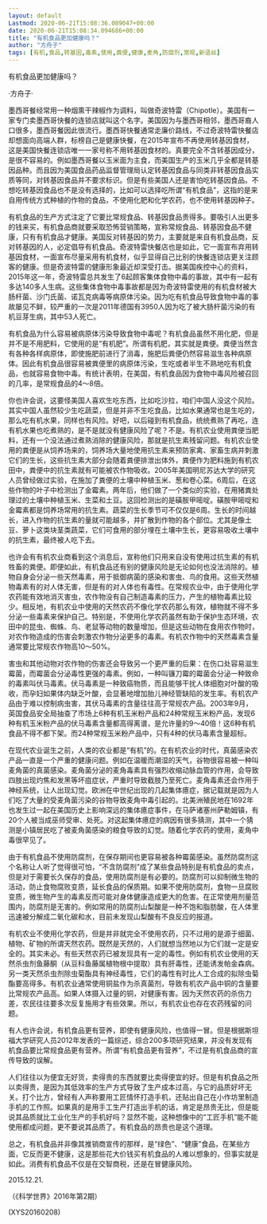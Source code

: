 ```yaml
---
layout: default
Lastmod: 2020-06-21T15:08:36.089047+00:00
date: 2020-06-21T15:08:34.094686+00:00
title: "有机食品更加健康吗？"
author: "方舟子"
tags: [有机,食品,转基因,毒素,使用,粪便,健康,麦角,防腐剂,常规,新语丝]
---
```


有机食品更加健康吗？

·方舟子·

墨西哥餐经常用一种烟熏干辣椒作为调料，叫做奇波特雷（Chipotle）。美国有一家专门卖墨西哥快餐的连锁店就叫这个名字。美国因为与墨西哥相邻，墨西哥裔人口很多，墨西哥餐因此很流行。墨西哥快餐通常走廉价路线，不过奇波特雷快餐店却想面向高端人群，标榜自己是健康快餐，在2015年宣布不再使用转基因食材，这是美国快餐连锁店唯一一家号称不用转基因食材的。真要完全不含转基因成分，是很不容易的。例如墨西哥餐以玉米面为主食，而美国生产的玉米几乎全都是转基因品种。而且因为美国食品药品监督管理局认定转基因食品与同类非转基因食品实质等同，对转基因食品并不要求标识。但是有些美国人还是害怕吃转基因食品。不想吃转基因食品也不是没有选择的，比如可以选择吃所谓“有机食品”，这指的是来自用传统方式种植的作物的食品，不使用化肥和化学农药，也不使用转基因种子。

有机食品的生产方式注定了它要比常规食品、转基因食品贵得多。要吸引人出更多的钱来买，有机食品商就要采取恐怖营销策略，宣称常规食品、转基因食品不健康，只有有机食品才健康。美国反对转基因的势力，主要就是来自有机食品商，反对转基因的人，必定倡导有机食品。奇波特雷快餐店也是如此，它一面宣布弃用转基因食材，一面宣布尽量采用有机食材，似乎显得自己比别的快餐连锁店更关注顾客的健康。但是奇波特雷的健康形象最近却深受打击。据美国疾控中心的资料，2015年这一年，奇波特雷总共发生了6起顾客集体食物中毒的事故，其中有一起有多达140多人生病。这些集体食物中毒事故都是因为奇波特雷使用的有机食材被大肠杆菌、沙门氏菌、诺瓦克病毒等病原体污染。因为吃有机食品导致食物中毒的事故屡见不鲜，较严重的一次是2011年德国有3950人因为吃了被大肠杆菌污染的有机豆芽生病，其中53人死亡。

有机食品为什么容易被病原体污染导致食物中毒呢？有机食品虽然不用化肥，但是并不是不用肥料，它使用的是“有机肥”。所谓有机肥，其实就是粪便。粪便当然含有各种各样病原体，即使施肥前进行了消毒，施肥后粪便仍然容易滋生各种病原体。因此有机食品很容易被粪便里的病原体污染，生吃或者半生不熟地吃有机食品，也就容易食物中毒。有统计表明，在美国，有机食品因为食物中毒风险被召回的几率，是常规食品的4～8倍。

你也许会说，这要怪美国人喜欢生吃东西，比如吃沙拉，咱们中国人没这个风险。其实中国人虽然较少生吃蔬菜，但是并非不生吃食品，比如水果通常也是生吃的，那么吃有机水果，同样也有风险。好吧，以后碰到有机食品，统统煮熟了再吃，连有机水果也吃煮熟的，是不是就没有健康风险了呢？不是。有机农业使用粪便当肥料，还有一个没法通过煮熟消除的健康风险，那就是抗生素残留问题。有机农业使用的粪便是从饲养场来的，饲养场大量地使用抗生素来预防家禽、家畜生病并刺激它们的生长，这些抗生素大部分会随着粪便排泄出体外，粪便作为肥料施到有机农田中，粪便中的抗生素就有可能被农作物吸收。2005年美国明尼苏达大学的研究人员曾经做过实验，在施加了粪便的土壤中种植玉米、葱和卷心菜。6周后，在这些作物的叶子中检测出了金霉素。两年后，他们做了一个类似的实验，在用猪粪处理过的土壤中种植玉米、生菜和土豆。这回检测出的是磺胺甲嘧啶。磺胺甲嘧啶和金霉素都是饲养场常用的抗生素。蔬菜的生长季节可不仅仅是6周。生长的时间越长，进入作物的抗生素的量就可能越多，并扩散到作物的各个部位。尤其是像土豆、萝卜这类块茎类蔬菜，它们可食用的部分埋在土壤中生长，更容易吸收土壤中的抗生素，最终被人吃下去。

也许会有有机农业商看到这个消息后，宣称他们只用来自没有使用过抗生素的有机牲畜的粪便。即便如此，有机食品还有别的健康风险是无论如何也没法消除的。植物自身会分泌一些天然毒素，用于抵御病菌的感染和害虫、鸟的食用。这些天然植物毒素有的对人体无害，但是有的对人体也有毒性。在常规农业中，由于使用化学农药能有效地消灭害虫，农作物没有自己制造毒素的压力，产生的植物毒素比较少。相反地，有机农业中使用的天然农药不像化学农药那么有效，植物就不得不多分泌一些毒素来保护自己。特别是，不使用化学农药虽然有助于保护生态环境，农田中的昆虫、蜘蛛、鸟、老鼠等动物的数量增加，但是这些动物在食用农作物时，对农作物造成的伤害会刺激农作物分泌更多的毒素。有机农作物中的天然毒素含量通常要比常规农作物高10～50%。

害虫和其他动物对农作物的伤害还会导致另一个更严重的后果：在伤口处容易滋生霉菌，而霉菌会分泌毒性更强的毒素。例如，一种叫镰刀霉的霉菌会分泌一种致命的毒素叫伏马毒素。伏马毒素是一种致癌物质，而且能够干扰人体细胞对叶酸的吸收，而孕妇如果体内缺乏叶酸，会显著地增加胎儿神经管缺陷的发生率。有机农产品由于难以控制病虫害，其伏马毒素的含量往往高于常规农产品。2003年9月，英国食品安全局抽查了市场上6种有机玉米粉产品和24种常规玉米粉产品，发现6种有机玉米粉产品的伏马毒素含量都高得离谱，是允许量的9～40倍！这6种有机食品不得不都下架。而24种常规玉米粉产品中，只有4种的伏马毒素含量超标。

在现代农业诞生之前，人类的农业都是“有机”的。在有机农业的时代，真菌感染农产品一直是一个严重的健康问题。例如在温暖而潮湿的天气，谷物很容易被一种叫麦角菌的真菌感染。麦角菌分泌的麦角毒素具有强烈收缩动脉血管的作用，会导致四肢出现灼焦和发黑等坏疽症状，严重时导致截肢乃至死亡。麦角毒素还会作用于神经系统，让人出现幻觉。欧洲在中世纪出现的几起集体癔症，据记载就是因为人们吃了大量的受麦角菌污染的谷物导致麦角中毒引起的。北美洲殖民地在1692年也发生过一起在美国历史上影响深远的集体癔症事件，在马萨诸塞州萨勒姆镇，有20个人被当成巫师受审、处死。对这起集体癔症的病因有很多猜测，其中一个猜测是小镇居民吃了被麦角菌感染的粮食导致的幻觉。随着化学农药的使用，麦角中毒很罕见了。

由于有机食品不使用防腐剂，在保存期间也更容易被各种霉菌感染。虽然防腐剂这个名称让人听了觉得很可怕，“不含防腐剂”成了某些食品特别是有机食品的卖点，但是对于需要长久保存的食品，使用防腐剂是有必要的。防腐剂可以抑制微生物的活动，防止食物腐败变质，延长食品的保质期。如果不使用防腐剂，食物一旦腐败变质，微生物产生的毒素反而可能对身体健康造成更大的危害。在正常使用剂量范围内，防腐剂是无害的。例如常用的防腐剂山梨酸是一种不饱和脂肪酸，在人体里迅速被分解成二氧化碳和水，目前未发现山梨酸有不良反应的报道。

有机农业不使用化学农药，但是并非就完全不使用农药，只不过用的是源于细菌、植物、矿物的所谓天然农药。既然是天然的，人们就想当然地以为它们就一定是安全的。其实未必。有些天然农药已被发现具有一定的毒性。例如有机农业使用的天然杀虫剂鱼藤酮（从豆科鱼藤属植物根中提取）具有肝毒性，还能诱发帕金森病。另一类天然杀虫剂除虫菊酯具有神经毒性，它们的毒性有时比人工合成的拟除虫菊酯要高得多。有机农业通常使用铜盐作为杀真菌剂，导致有机农产品中铜的含量要比常规农产品高。如果人体摄入过量的铜，对健康有害。因为天然农药的杀伤力差，农民往往要多次反复施用才有些效果。所以，有机农业也存在农药残留的问题。

有人也许会说，有机食品更有营养，即使有健康风险，也值得一冒。但是根据斯坦福大学研究人员2012年发表的一篇综述，综合200多项研究结果，并没有发现有机食品要比常规食品更有营养。所谓“有机食品更有营养”，不过是有机食品商的宣传导致的误解。

人们往往以为便宜无好货，卖得贵的东西就要比卖得便宜的好。但是有机食品之所以卖得贵，是因为其低效率的生产方式导致了生产成本过高，与它的品质好坏无关。打个比方，曾经有人声称要用工匠情怀打造手机，还贴出自己在小作坊里制造手机的工作照。如果真的是用手工生产打造出手机的话，肯定是昂贵无比，但是能说其品质就比工业化生产的手机好吗？显然不能，这种想像中的“工匠手机”能不能使用都成问题，更不要说其品质了。有机食品的昂贵也是这个道理。

总之，有机食品并非像其推销商宣传的那样，是“绿色”、“健康”食品，在某些方面，它反而更不健康，这是那些花大价钱买有机食品的人难以想象的，但事实就是如此。消费有机食品不仅是在交智商税，还是在冒健康风险。

2015.12.21.

（《科学世界》2016年第2期）

(XYS20160208)

